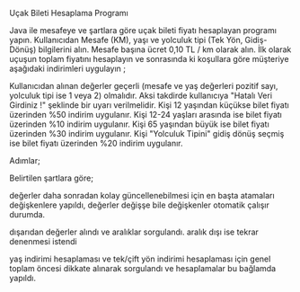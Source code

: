 Uçak Bileti Hesaplama Programı

Java ile mesafeye ve şartlara göre uçak bileti fiyatı hesaplayan programı yapın. Kullanıcıdan Mesafe (KM), yaşı ve yolculuk tipi (Tek Yön, Gidiş-Dönüş) bilgilerini alın. Mesafe başına ücret 0,10 TL / km olarak alın. İlk olarak uçuşun toplam fiyatını hesaplayın ve sonrasında ki koşullara göre müşteriye aşağıdaki indirimleri uygulayın ;

Kullanıcıdan alınan değerler geçerli (mesafe ve yaş değerleri pozitif sayı, yolculuk tipi ise 1 veya 2) olmalıdır. Aksi takdirde kullanıcıya "Hatalı Veri Girdiniz !" şeklinde bir uyarı verilmelidir.
Kişi 12 yaşından küçükse bilet fiyatı üzerinden %50 indirim uygulanır.
Kişi 12-24 yaşları arasında ise bilet fiyatı üzerinden %10 indirim uygulanır.
Kişi 65 yaşından büyük ise bilet fiyatı üzerinden %30 indirim uygulanır.
Kişi "Yolculuk Tipini" gidiş dönüş seçmiş ise bilet fiyatı üzerinden %20 indirim uygulanır.

Adımlar;

Belirtilen şartlara göre;

değerler daha sonradan kolay güncellenebilmesi için en başta atamaları değişkenlere yapıldı, değerler 
değişşe bile değişkenler otomatik çalışır durumda.

dışarıdan değerler alındı ve aralıklar sorgulandı. aralık dışı ise tekrar denenmesi istendi

yaş indirimi hesaplaması ve tek/çift yön indirimi hesaplaması için  genel toplam öncesi 
dikkate alınarak sorgulandı ve hesaplamalar bu bağlamda yapıldı.



